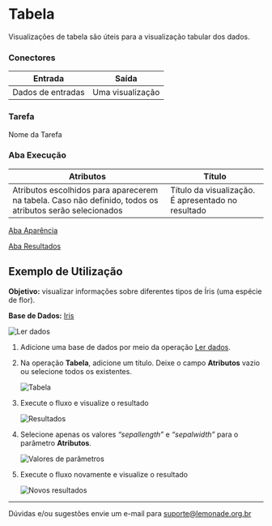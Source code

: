 
# Tabela

Visualizações de tabela são úteis para a visualização tabular dos dados.

### Conectores
| Entrada | Saída |
| --- | --- |
|Dados de entradas | Uma visualização |

### Tarefa
Nome da Tarefa

### Aba Execução

| Atributos | Título |
| --- | --- |
| Atributos escolhidos para aparecerem na tabela. Caso não definido, todos os atributos serão selecionados | Título da visualização. É apresentado no resultado |

[Aba Aparência][1]

[Aba Resultados][2]


## Exemplo de Utilização
**Objetivo:** visualizar informações sobre diferentes tipos de Íris (uma espécie de flor).

**Base de Dados:** [Iris][3]
	
![Ler dados](/img/spark/visualizacao_de_dados/tabela/image1.png)

1. Adicione uma base de dados por meio da operação [Ler dados][4]. 

2. Na operação **Tabela**, adicione um título. Deixe o campo **Atributos** vazio ou selecione todos os existentes.
	
	![Tabela](/img/spark/visualizacao_de_dados/tabela/image3.png)

3. Execute o fluxo e visualize o resultado
	
	![Resultados](/img/spark/visualizacao_de_dados/tabela/image4.png)

4. Selecione apenas os valores *“sepallength”* e *“sepalwidth”* para o parâmetro **Atributos**.
	
	![Valores de parâmetros](/img/spark/visualizacao_de_dados/tabela/image5.png)

5. Execute o fluxo novamente e visualize o resultado
	
	![Novos resultados](/img/spark/visualizacao_de_dados/tabela/image2.png)

-----

Dúvidas e/ou sugestões envie um e-mail para suporte@lemonade.org.br

[1]: /pt-br/spark/documentacao-geral/aba-aparencia.html
[2]: /pt-br/spark/documentacao-geral/aba-resultados.html
[3]: /pt-br/spark/base-de-dados/#iris
[4]: /pt-br/spark/entrada-e-saida/ler-dados.html